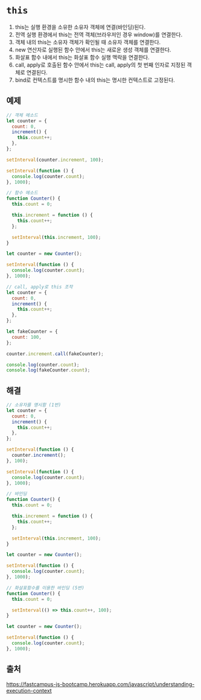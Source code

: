 # `this`

1. this는 실행 환경을 소유한 소유자 객체에 연결(바인딩)된다.
2. 전역 실행 환경에서 this는 전역 객체(브라우저인 경우 window)를 연결한다.
3. 객체 내의 this는 소유자 객체가 확인될 때 소유자 객체를 연결한다.
4. new 연산자로 실행된 함수 안에서 this는 새로운 생성 객체를 연결한다.
5. 화살표 함수 내에서 this는 화살표 함수 실행 맥락을 연결한다.
6. call, apply로 호출된 함수 안에서 this는 call, apply의 첫 번째 인자로 지정된 객체로 연결된다.
7. bind로 컨텍스트를 명시한 함수 내의 this는 명시한 컨텍스트로 고정된다.

## 예제

```js
// 객체 메소드
let counter = {
  count: 0,
  increment() {
    this.count++;
  },
};

setInterval(counter.increment, 100);

setInterval(function () {
  console.log(counter.count);
}, 1000);

// 함수 메소드
function Counter() {
  this.count = 0;

  this.increment = function () {
    this.count++;
  };

  setInterval(this.increment, 100);
}

let counter = new Counter();

setInterval(function () {
  console.log(counter.count);
}, 1000);

// call, apply로 this 조작
let counter = {
  count: 0,
  increment() {
    this.count++;
  },
};

let fakeCounter = {
  count: 100,
};

counter.increment.call(fakeCounter);

console.log(counter.count);
console.log(fakeCounter.count);
```

## 해결

```js
// 소유자를 명시함 (1번)
let counter = {
  count: 0,
  increment() {
    this.count++;
  },
};

setInterval(function () {
  counter.increment();
}, 100);

setInterval(function () {
  console.log(counter.count);
}, 1000);

// 바인딩
function Counter() {
  this.count = 0;

  this.increment = function () {
    this.count++;
  };

  setInterval(this.increment, 100);
}

let counter = new Counter();

setInterval(function () {
  console.log(counter.count);
}, 1000);

// 화살표함수를 이용한 바인딩 (5번)
function Counter() {
  this.count = 0;

  setInterval(() => this.count++, 100);
}

let counter = new Counter();

setInterval(function () {
  console.log(counter.count);
}, 1000);
```

## 출처

https://fastcampus-js-bootcamp.herokuapp.com/javascript/understanding-execution-context
